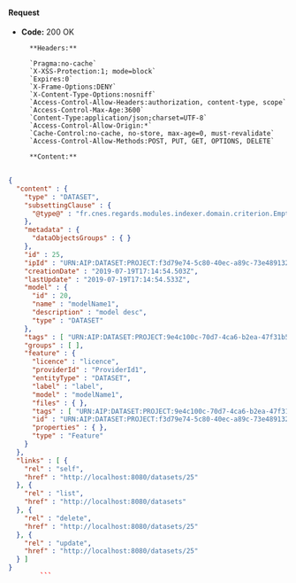 #### Request

* **Code:** 200 OK

        **Headers:**

        `Pragma:no-cache`
        `X-XSS-Protection:1; mode=block`
        `Expires:0`
        `X-Frame-Options:DENY`
        `X-Content-Type-Options:nosniff`
        `Access-Control-Allow-Headers:authorization, content-type, scope`
        `Access-Control-Max-Age:3600`
        `Content-Type:application/json;charset=UTF-8`
        `Access-Control-Allow-Origin:*`
        `Cache-Control:no-cache, no-store, max-age=0, must-revalidate`
        `Access-Control-Allow-Methods:POST, PUT, GET, OPTIONS, DELETE`

        **Content:**

```json
    
{
  "content" : {
    "type" : "DATASET",
    "subsettingClause" : {
      "@type@" : "fr.cnes.regards.modules.indexer.domain.criterion.EmptyCriterion"
    },
    "metadata" : {
      "dataObjectsGroups" : { }
    },
    "id" : 25,
    "ipId" : "URN:AIP:DATASET:PROJECT:f3d79e74-5c80-40ec-a89c-73e48913200f:V1",
    "creationDate" : "2019-07-19T17:14:54.503Z",
    "lastUpdate" : "2019-07-19T17:14:54.533Z",
    "model" : {
      "id" : 20,
      "name" : "modelName1",
      "description" : "model desc",
      "type" : "DATASET"
    },
    "tags" : [ "URN:AIP:DATASET:PROJECT:9e4c100c-70d7-4ca6-b2ea-47f31b597e1d:V1" ],
    "groups" : [ ],
    "feature" : {
      "licence" : "licence",
      "providerId" : "ProviderId1",
      "entityType" : "DATASET",
      "label" : "label",
      "model" : "modelName1",
      "files" : { },
      "tags" : [ "URN:AIP:DATASET:PROJECT:9e4c100c-70d7-4ca6-b2ea-47f31b597e1d:V1" ],
      "id" : "URN:AIP:DATASET:PROJECT:f3d79e74-5c80-40ec-a89c-73e48913200f:V1",
      "properties" : { },
      "type" : "Feature"
    }
  },
  "links" : [ {
    "rel" : "self",
    "href" : "http://localhost:8080/datasets/25"
  }, {
    "rel" : "list",
    "href" : "http://localhost:8080/datasets"
  }, {
    "rel" : "delete",
    "href" : "http://localhost:8080/datasets/25"
  }, {
    "rel" : "update",
    "href" : "http://localhost:8080/datasets/25"
  } ]
}
        ```

